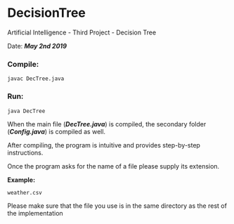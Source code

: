 # DecisionTree
Artificial Intelligence - Third Project - Decision Tree

Date: ***May 2nd 2019***

### Compile:

	javac DecTree.java

### Run:

	java DecTree
  
When the main file (***DecTree.java***) is compiled, the secondary folder (***Config.java***) is compiled as well.

After compiling, the program is intuitive and provides step-by-step instructions.

Once the program asks for the name of a file please supply its extension.

**Example:**
```bash
weather.csv
```

Please make sure that the file you use is in the same directory as the rest of the implementation
